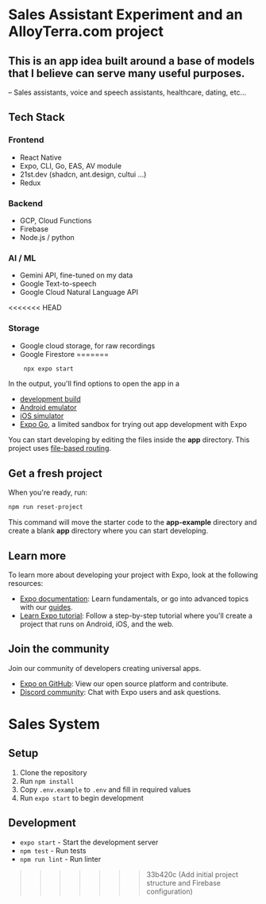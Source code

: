 # Sales Assistant Experiment and an AlloyTerra.com project

## This is an app idea built around a base of models that I believe can serve many useful purposes. 
– Sales assistants, voice and speech assistants, healthcare, dating, etc...  

## Tech Stack

### Frontend 
- React Native
- Expo, CLI, Go, EAS, AV module
- 21st.dev (shadcn, ant.design, cultui ...)
- Redux

### Backend
- GCP, Cloud Functions
- Firebase
- Node.js / python

### AI / ML
- Gemini API, fine-tuned on my data
- Google Text-to-speech
- Google Cloud Natural Language API

<<<<<<< HEAD
### Storage
- Google cloud storage, for raw recordings
- Google Firestore
=======
   ```bash
    npx expo start
   ```

In the output, you'll find options to open the app in a

- [development build](https://docs.expo.dev/develop/development-builds/introduction/)
- [Android emulator](https://docs.expo.dev/workflow/android-studio-emulator/)
- [iOS simulator](https://docs.expo.dev/workflow/ios-simulator/)
- [Expo Go](https://expo.dev/go), a limited sandbox for trying out app development with Expo

You can start developing by editing the files inside the **app** directory. This project uses [file-based routing](https://docs.expo.dev/router/introduction).

## Get a fresh project

When you're ready, run:

```bash
npm run reset-project
```

This command will move the starter code to the **app-example** directory and create a blank **app** directory where you can start developing.

## Learn more

To learn more about developing your project with Expo, look at the following resources:

- [Expo documentation](https://docs.expo.dev/): Learn fundamentals, or go into advanced topics with our [guides](https://docs.expo.dev/guides).
- [Learn Expo tutorial](https://docs.expo.dev/tutorial/introduction/): Follow a step-by-step tutorial where you'll create a project that runs on Android, iOS, and the web.

## Join the community

Join our community of developers creating universal apps.

- [Expo on GitHub](https://github.com/expo/expo): View our open source platform and contribute.
- [Discord community](https://chat.expo.dev): Chat with Expo users and ask questions.

# Sales System

## Setup
1. Clone the repository
2. Run `npm install`
3. Copy `.env.example` to `.env` and fill in required values
4. Run `expo start` to begin development

## Development
- `expo start` - Start the development server
- `npm test` - Run tests
- `npm run lint` - Run linter
>>>>>>> 33b420c (Add initial project structure and Firebase configuration)
